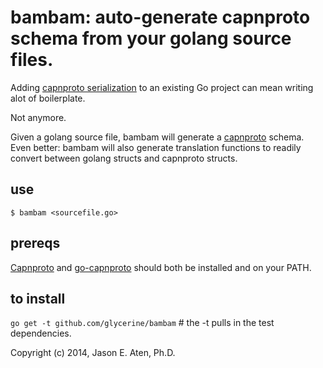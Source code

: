 bambam: auto-generate capnproto schema from your golang source files.
======

Adding [capnproto serialization](https://github.com/glycerine/go-capnproto) to an existing Go project can mean writing alot of boilerplate.

Not anymore.

Given a golang source file, bambam will generate a [capnproto](http://kentonv.github.io/capnproto/) schema. Even better: bambam will also generate translation functions to readily convert between golang structs and capnproto structs.

use
---

`$ bambam <sourcefile.go>`

prereqs
-------

[Capnproto](http://kentonv.github.io/capnproto/) and [go-capnproto](https://github.com/glycerine/go-capnproto) should both be installed and on your PATH.

to install
--------

`go get -t github.com/glycerine/bambam`  # the -t pulls in the test dependencies.


Copyright (c) 2014, Jason E. Aten, Ph.D.

